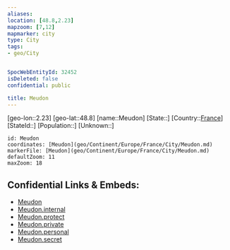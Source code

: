 ```yaml
---
aliases: 
location: [48.8,2.23]
mapzoom: [7,12] 
mapmarker: city 
type: City
tags:
- geo/City


SpocWebEntityId: 32452
isDeleted: false
confidential: public

title: Meudon
---
```

[geo-lon::2.23]
[geo-lat::48.8]
[name::Meudon]
[State::]
[Country::[France](geo/Continent/Europe/France.md)]
[StateId::]
[Population::]
[Unknown::]


```leaflet
id: Meudon
coordinates: [Meudon](geo/Continent/Europe/France/City/Meudon.md)
markerFile: [Meudon](geo/Continent/Europe/France/City/Meudon.md)
defaultZoom: 11 
maxZoom: 18
```


## Confidential Links & Embeds: 
- [Meudon](../../../../../../_public/geo/Continent/Europe/France/City/Meudon.md) 
- [Meudon.internal](../../../../../../_internal/geo/Continent/Europe/France/City/Meudon.internal.md) 
- [Meudon.protect](../../../../../../_protect/geo/Continent/Europe/France/City/Meudon.protect.md) 
- [Meudon.private](../../../../../../_private/geo/Continent/Europe/France/City/Meudon.private.md) 
- [Meudon.personal](../../../../../../_personal/geo/Continent/Europe/France/City/Meudon.personal.md) 
- [Meudon.secret](../../../../../../_secret/geo/Continent/Europe/France/City/Meudon.secret.md) 
